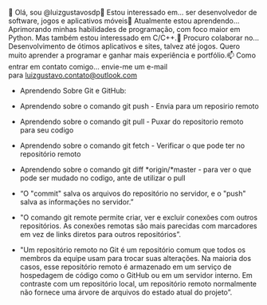 👋 Olá, sou @luizgustavosdp👀 Estou interessado em... ser desenvolvedor de software, jogos e aplicativos móveis🌱 Atualmente estou aprendendo... Aprimorando minhas habilidades de programação, com foco maior em Python. Mas também estou interessado em C/C++.💞️ Procuro colaborar no... Desenvolvimento de ótimos aplicativos e sites, talvez até jogos. Quero muito aprender a programar e ganhar mais experiência e portfólio.📫 Como entrar em contato comigo... envie-me um e-mail para luizgustavo.contato@outlook.com


* Aprendendo Sobre Git e GitHub:

* Aprendendo sobre o comando git push - Envia para um reposirio remoto
* Aprendendo sobre o comando git pull - Puxar do repositorio remoto para seu codigo
* Aprendendo sobre o comando git fetch - Verificar o que pode ter no repositório remoto
* Aprendendo sobre o comando git diff *origin/*master - para ver o que pode ser mudado no codigo, ante de utilizar o pull

* “O "commit" salva os arquivos do repositório no servidor, e o "push" salva as informações no servidor.”

* "O comando git remote permite criar, ver e excluir conexões com outros repositórios. As conexões remotas são mais parecidas com marcadores em vez de links diretos para outros repositórios”.

* "Um repositório remoto no Git é um repositório comum que todos os membros da equipe usam para trocar suas alterações. Na maioria dos casos, esse repositório remoto é armazenado em um serviço de hospedagem de código como o GitHub ou em um servidor interno. Em contraste com um repositório local, um repositório remoto normalmente não fornece uma árvore de arquivos do estado atual do projeto”.
